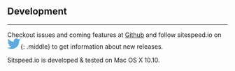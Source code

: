 ## Development
* * *
Checkout issues and coming features at [Github](https://github.com/sitespeedio/sitespeed.io/issues) and follow sitespeed.io on [![Sitespeed.io Twitter](/img/twitter.png)](https://twitter.com/SiteSpeedio){: .middle} to get information about new releases.


Sitspeed.io is developed & tested on Mac OS X 10.10.
